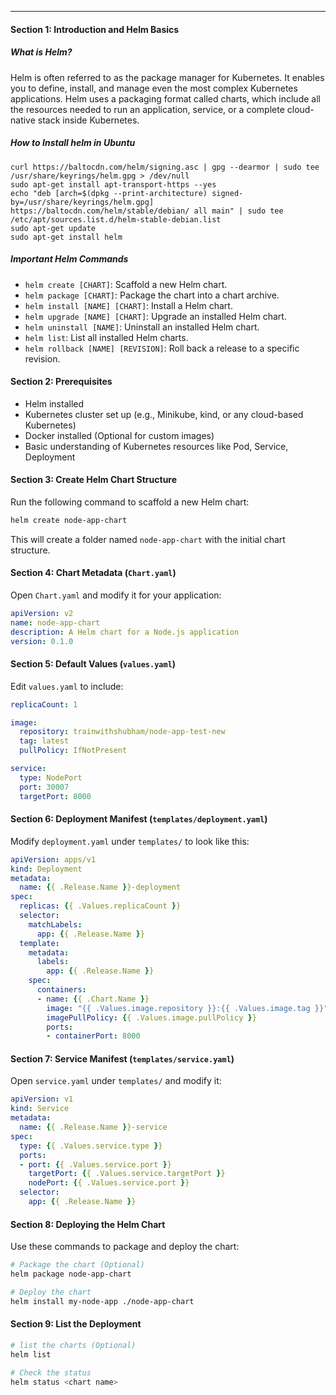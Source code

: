 ---

#### Section 1: Introduction and Helm Basics

##### What is Helm?

Helm is often referred to as the package manager for Kubernetes. It enables you to define, install, and manage even the most complex Kubernetes applications. Helm uses a packaging format called charts, which include all the resources needed to run an application, service, or a complete cloud-native stack inside Kubernetes.

##### How to Install helm in Ubuntu

```
curl https://baltocdn.com/helm/signing.asc | gpg --dearmor | sudo tee /usr/share/keyrings/helm.gpg > /dev/null
sudo apt-get install apt-transport-https --yes
echo "deb [arch=$(dpkg --print-architecture) signed-by=/usr/share/keyrings/helm.gpg] https://baltocdn.com/helm/stable/debian/ all main" | sudo tee /etc/apt/sources.list.d/helm-stable-debian.list
sudo apt-get update
sudo apt-get install helm
```


##### Important Helm Commands

- `helm create [CHART]`: Scaffold a new Helm chart.
- `helm package [CHART]`: Package the chart into a chart archive.
- `helm install [NAME] [CHART]`: Install a Helm chart.
- `helm upgrade [NAME] [CHART]`: Upgrade an installed Helm chart.
- `helm uninstall [NAME]`: Uninstall an installed Helm chart.
- `helm list`: List all installed Helm charts.
- `helm rollback [NAME] [REVISION]`: Roll back a release to a specific revision.

#### Section 2: Prerequisites

- Helm installed
- Kubernetes cluster set up (e.g., Minikube, kind, or any cloud-based Kubernetes)
- Docker installed (Optional for custom images)
- Basic understanding of Kubernetes resources like Pod, Service, Deployment

#### Section 3: Create Helm Chart Structure

Run the following command to scaffold a new Helm chart:

```bash
helm create node-app-chart
```

This will create a folder named `node-app-chart` with the initial chart structure.

#### Section 4: Chart Metadata (`Chart.yaml`)

Open `Chart.yaml` and modify it for your application:

```yaml
apiVersion: v2
name: node-app-chart
description: A Helm chart for a Node.js application
version: 0.1.0
```

#### Section 5: Default Values (`values.yaml`)

Edit `values.yaml` to include:

```yaml
replicaCount: 1

image:
  repository: trainwithshubham/node-app-test-new
  tag: latest
  pullPolicy: IfNotPresent

service:
  type: NodePort
  port: 30007
  targetPort: 8000
```

#### Section 6: Deployment Manifest (`templates/deployment.yaml`)

Modify `deployment.yaml` under `templates/` to look like this:

```yaml
apiVersion: apps/v1
kind: Deployment
metadata:
  name: {{ .Release.Name }}-deployment
spec:
  replicas: {{ .Values.replicaCount }}
  selector:
    matchLabels:
      app: {{ .Release.Name }}
  template:
    metadata:
      labels:
        app: {{ .Release.Name }}
    spec:
      containers:
      - name: {{ .Chart.Name }}
        image: "{{ .Values.image.repository }}:{{ .Values.image.tag }}"
        imagePullPolicy: {{ .Values.image.pullPolicy }}
        ports:
        - containerPort: 8000
```

#### Section 7: Service Manifest (`templates/service.yaml`)

Open `service.yaml` under `templates/` and modify it:

```yaml
apiVersion: v1
kind: Service
metadata:
  name: {{ .Release.Name }}-service
spec:
  type: {{ .Values.service.type }}
  ports:
  - port: {{ .Values.service.port }}
    targetPort: {{ .Values.service.targetPort }}
    nodePort: {{ .Values.service.port }}
  selector:
    app: {{ .Release.Name }}
```

#### Section 8: Deploying the Helm Chart

Use these commands to package and deploy the chart:

```bash
# Package the chart (Optional)
helm package node-app-chart

# Deploy the chart
helm install my-node-app ./node-app-chart
```

#### Section 9: List the Deployment

```bash
# list the charts (Optional)
helm list

# Check the status
helm status <chart name>
```
